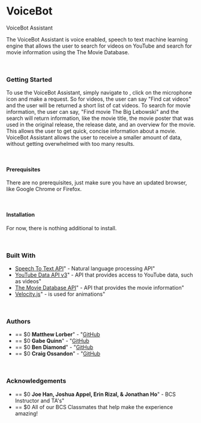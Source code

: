 # VoiceBot
VoiceBot Assistant
<br>
<p>The VoiceBot Assistant is voice enabled, speech to text machine learning engine that allows the user to search for videos on YouTube and search for movie information using the The Movie Database.</p>
<br>
<h3>Getting Started</h3>
<p>To use the VoiceBot Assistant, simply navigate to <https://sandman105.github.io/VoiceBot/>, click on the microphone icon and make a request. So for videos, the user can say "Find cat videos" and the user will be returned a short list of cat videos. To search for movie information, the user can say, "Find movie The Big Lebowski" and the search will return information, like the movie title, the movie poster that was used in the original release, the release date, and an overview for the movie. This allows the user to get quick, concise information about a movie. VoiceBot Assistant allows the user to receive a smaller amount of data, without getting overwhelmed with too many results.</p>
<br>
<h4>Prerequisites</h4>
<p>There are no prerequisites, just make sure you have an updated browser, like Google Chrome or Firefox.</p>
<br>
<h4>Installation</h4>
<p>For now, there is nothing additional to install.</p>
<br>
<h3>Built With</h3>
<ul>
<li><a href="#" rel="nofollow">Speech To Text API</a>" - Natural language processing API"</li>
<li><a href="https://console.developers.google.com/apis/library/youtube.googleapis.com?filter=category%3Ayoutube&id=125bab65-cfb6-4f25-9826-4dcc309bc508&project=voice-bot-255517&authuser=1" rel="nofollow">YouTube Data API v3</a>" - API that provides access to YouTube data, such as videos"</li>
<li><a href="https://www.themoviedb.org/documentation/api" rel="nofollow">The Movie Database API</a>" - API that provides the movie information"</li>
<li><a href="http://velocityjs.org" rel="nofollow">Velocity.js</a>" - is used for animations"</li>
</ul>
<br>
<h3>Authors</h3>
<ul>
<li> == $0 <strong>Matthew Lorber</strong>" - "<a href="https://github.com/matthew-lorber">GitHub</a></li>
<li> == $0 <strong>Gabe Quinn</strong>" - "<a href="https://github.com/gquinn1011">GitHub</a></li>
<li> == $0 <strong>Ben Diamond</strong>" - "<a href="https://github.com/darkcypher777">GitHub</a></li>
<li> == $0 <strong>Craig Ossandon</strong>" - "<a href="https://github.com/sandman105">GitHub</a></li>
</ul>
<br>
<h3>Acknowledgements</h3>
<ul>
<li> == $0 <strong>Joe Han, Joshua Appel, Erin Rizal, & Jonathan Ho</strong>" - BCS Instructor and TA's"</li>
<li> == $0 All of our BCS Classmates that help make the experience amazing!</li>

